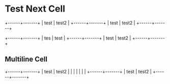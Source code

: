 # Test Next Cell

+------+-------+
| test | test2 |
+------+-------+
| test | test2 |
+------+-------+

+------+-------+
| tes | test  |
+------+-------+
| test | test2 |
+------+-------+

## Multiline Cell

+------+-------+
| test | test2 |
|      |       |
|      |       |
+------+-------+
| test | test2 |
+------+-------+

